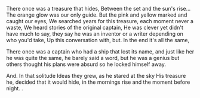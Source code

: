 There once was a treasure that hides,
Between the set and the sun's rise...
The orange glow was our only guide.
But the pink and yellow marked and caught our eyes, 
We searched years for this treasure, each moment never a waste,
We heard stories of the original captain,
He was clever yet didn't have much to say, they say he was an inventor or a writer depending on who you'd take, 
Up this conversation with, but. In the end it's all the same, 

There once was a captain who had a ship that lost its name, and just like her he was quite the same, he barely said a word, but he was a genius but others thought his plans were absurd so he locked himself away.

And.
In that solitude 
Ideas they grew,
as he stared at the sky
His treasure he, decided that it would hide, in the mornings rise and the moment before night.
.